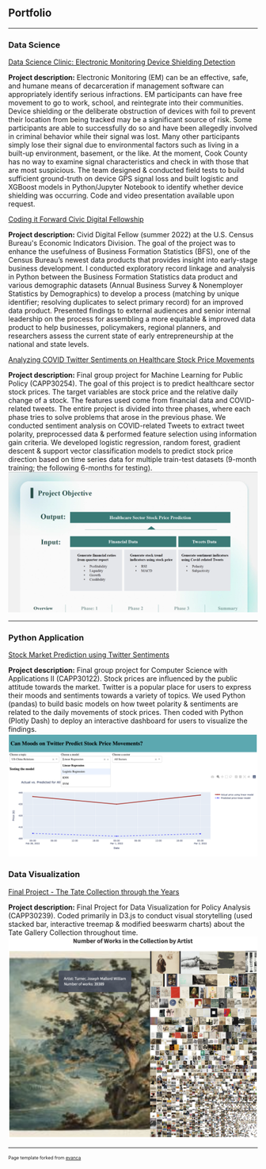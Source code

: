 ## Portfolio

---
### Data Science
[Data Science Clinic: Electronic Monitoring Device Shielding Detection](https://drive.google.com/file/d/1aoW09WtfLm_2ymvJRobTAXZmZ3c5kQtR/view?usp=share_link)
 <!-- <br><br> -->
**Project description:** Electronic Monitoring (EM) can be an effective, safe, and humane means of decarceration if management software can appropriately identify serious infractions. EM participants can have free movement to go to work, school, and
reintegrate into their communities. Device shielding or the deliberate obstruction of devices with foil to
prevent their location from being tracked may be a significant source of risk. Some participants are able to successfully do so and have been allegedly involved in criminal behavior while their signal was lost. Many other participants simply lose their signal due to
environmental factors such as living in a built-up environment, basement, or the like. At the moment, Cook County has no way to examine signal characteristics and check in with those that are most suspicious. The team designed & conducted field tests to build sufficient ground-truth on device GPS signal loss and built logistic and XGBoost models in Python/Jupyter Notebook to identify whether device shielding was occurring. Code and video presentation available upon request.

[Coding it Forward Civic Digital Fellowship](https://github.com/codingitforward/cdf2022/blob/main/Carolyn_Liu.pdf)
 <!-- <br><br> -->
**Project description:** Civid Digital Fellow (summer 2022) at the U.S. Census Bureau's Economic Indicators Division. The goal of the project was to enhance the usefulness of Business Formation Statistics (BFS), one of the Census Bureau’s newest data products that provides insight into early-stage business development. I conducted exploratory record linkage and analysis in Python between the Business Formation Statistics data product and various demographic datasets (Annual Business Survey & Nonemployer Statistics by Demographics) to develop a process (matching by unique identifier; resolving duplicates to select primary record) for an improved data product. Presented findings to external audiences and senior internal leadership on the process for assembling a more equitable & improved data product to help businesses, policymakers, regional planners, and researchers assess the current state of early entrepreneurship at the national and state levels.

[Analyzing COVID Twitter Sentiments on Healthcare Stock Price Movements](https://github.com/Crliu4/capp30254_fight_potatoes.git)
 <!-- <br><br> -->
**Project description:** Final group project for Machine Learning for Public Policy (CAPP30254). The goal of this project is to predict healthcare sector stock prices. The target variables are stock price and the relative daily change of a stock. The features used come from financial data and COVID-related tweets. The entire project is divided into three phases, where each phase tries to solve problems that arose in the previous phase. We conducted sentiment analysis on COVID-related Tweets to extract tweet polarity, preprocessed data & performed feature selection using information gain criteria. We developed logistic regression, random forest, gradient descent & support vector classification models to predict stock price direction based on time series data for multiple train-test datasets (9-month training; the following 6-months for testing).
<img src="images/CAPP30254.png?raw=true"/>

---

### Python Application
[Stock Market Prediction using Twitter Sentiments](https://github.com/uchicago-CAPP30122-win-2022/proj-fight_potatoes)
 <!-- <br><br> -->
**Project description:** Final group project for Computer Science with Applications II (CAPP30122). Stock prices are influenced by the public attitude towards the market. Twitter is a popular place for users to express their moods and sentiments towards a
variety of topics. We used Python (pandas) to build basic models on how tweet polarity & sentiments are related to the daily movements of stock prices. Then coded with Python (Plotly Dash) to deploy an interactive dashboard for users to visualize the findings.
<img src="images/CAPP30122.png?raw=true"/>

### Data Visualization
[Final Project - The Tate Collection through the Years](https://crliu4.github.io/CAPP30239_FA22/final_project/code/project.html)
 <!-- <br><br> -->
**Project description:** Final Project for Data Visualization for Policy Analysis (CAPP30239). Coded primarily in D3.js to conduct visual storytelling (used stacked bar, interactive treemap & modified beeswarm charts) about the Tate Gallery Collection throughout time.
<img src="images/Dataviz.png?raw=true"/>


---
<p style="font-size:9px">Page template forked from <a href="https://github.com/evanca/quick-portfolio">evanca</a></p>
<!-- Remove above link if you don't want to attibute -->
